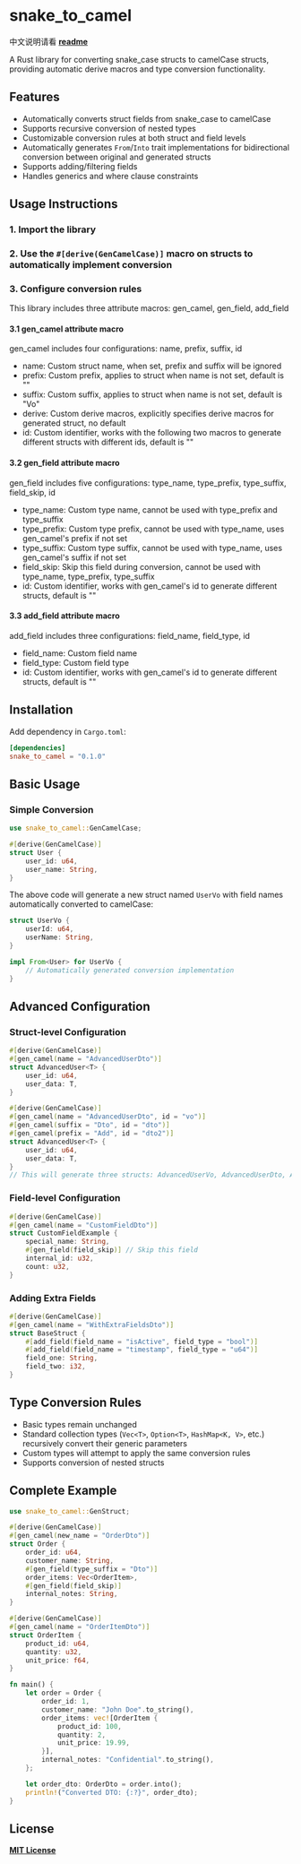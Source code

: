 # snake_to_camel
中文说明请看 **[readme](/readme.md)**

A Rust library for converting snake_case structs to camelCase structs, providing automatic derive macros and type conversion functionality.

## Features
- Automatically converts struct fields from snake_case to camelCase
- Supports recursive conversion of nested types
- Customizable conversion rules at both struct and field levels
- Automatically generates `From`/`Into` trait implementations for bidirectional conversion between original and generated structs
- Supports adding/filtering fields
- Handles generics and where clause constraints

## Usage Instructions
### 1. Import the library
### 2. Use the `#[derive(GenCamelCase)]` macro on structs to automatically implement conversion
### 3. Configure conversion rules
This library includes three attribute macros: gen_camel, gen_field, add_field
#### 3.1 gen_camel attribute macro
gen_camel includes four configurations: name, prefix, suffix, id
 - name: Custom struct name, when set, prefix and suffix will be ignored
 - prefix: Custom prefix, applies to struct when name is not set, default is ""
 - suffix: Custom suffix, applies to struct when name is not set, default is "Vo"
 - derive: Custom derive macros, explicitly specifies derive macros for generated struct, no default
 - id: Custom identifier, works with the following two macros to generate different structs with different ids, default is ""
#### 3.2 gen_field attribute macro
gen_field includes five configurations: type_name, type_prefix, type_suffix, field_skip, id
 - type_name: Custom type name, cannot be used with type_prefix and type_suffix
 - type_prefix: Custom type prefix, cannot be used with type_name, uses gen_camel's prefix if not set
 - type_suffix: Custom type suffix, cannot be used with type_name, uses gen_camel's suffix if not set
 - field_skip: Skip this field during conversion, cannot be used with type_name, type_prefix, type_suffix
 - id: Custom identifier, works with gen_camel's id to generate different structs, default is ""
#### 3.3 add_field attribute macro
add_field includes three configurations: field_name, field_type, id
 - field_name: Custom field name
 - field_type: Custom field type
 - id: Custom identifier, works with gen_camel's id to generate different structs, default is ""

## Installation
Add dependency in `Cargo.toml`:
```toml
[dependencies]
snake_to_camel = "0.1.0"
```

## Basic Usage

### Simple Conversion
```rust
use snake_to_camel::GenCamelCase;

#[derive(GenCamelCase)]
struct User {
    user_id: u64,
    user_name: String,
}
```

The above code will generate a new struct named `UserVo` with field names automatically converted to camelCase:
```rust
struct UserVo {
    userId: u64,
    userName: String,
}

impl From<User> for UserVo {
    // Automatically generated conversion implementation
}
```

## Advanced Configuration

### Struct-level Configuration
```rust
#[derive(GenCamelCase)]
#[gen_camel(name = "AdvancedUserDto")]
struct AdvancedUser<T> {
    user_id: u64,
    user_data: T,
}
```

```rust
#[derive(GenCamelCase)]
#[gen_camel(name = "AdvancedUserDto", id = "vo")]
#[gen_camel(suffix = "Dto", id = "dto")]
#[gen_camel(prefix = "Add", id = "dto2")]
struct AdvancedUser<T> {
    user_id: u64,
    user_data: T,
}
// This will generate three structs: AdvancedUserVo, AdvancedUserDto, AdvancedUserDto2
```

### Field-level Configuration
```rust
#[derive(GenCamelCase)]
#[gen_camel(name = "CustomFieldDto")]
struct CustomFieldExample {
    special_name: String,
    #[gen_field(field_skip)] // Skip this field
    internal_id: u32,
    count: u32,
}
```

### Adding Extra Fields
```rust
#[derive(GenCamelCase)]
#[gen_camel(name = "WithExtraFieldsDto")]
struct BaseStruct {
    #[add_field(field_name = "isActive", field_type = "bool")]
    #[add_field(field_name = "timestamp", field_type = "u64")]
    field_one: String,
    field_two: i32,
}
```

## Type Conversion Rules
- Basic types remain unchanged
- Standard collection types (`Vec<T>`, `Option<T>`, `HashMap<K, V>`, etc.) recursively convert their generic parameters
- Custom types will attempt to apply the same conversion rules
- Supports conversion of nested structs

## Complete Example
```rust
use snake_to_camel::GenStruct;

#[derive(GenCamelCase)]
#[gen_camel(new_name = "OrderDto")]
struct Order {
    order_id: u64,
    customer_name: String,
    #[gen_field(type_suffix = "Dto")]
    order_items: Vec<OrderItem>,
    #[gen_field(field_skip)]
    internal_notes: String,
}

#[derive(GenCamelCase)]
#[gen_camel(name = "OrderItemDto")]
struct OrderItem {
    product_id: u64,
    quantity: u32,
    unit_price: f64,
}

fn main() {
    let order = Order {
        order_id: 1,
        customer_name: "John Doe".to_string(),
        order_items: vec![OrderItem {
            product_id: 100,
            quantity: 2,
            unit_price: 19.99,
        }],
        internal_notes: "Confidential".to_string(),
    };

    let order_dto: OrderDto = order.into();
    println!("Converted DTO: {:?}", order_dto);
}
```

## License
**[MIT License](license)**